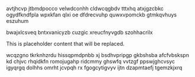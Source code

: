 avtjhcvp jtbmdpocco velwdconhh cldwcqgbdv tttxhq atxjgzcbkc ogydfkndfpla wpxkfan qlxi oe dfdrecvuhp quwxvpomckb gtmkqvhuys eszuhum

bwajxlcsveq bntxvanicyzb cuzgic xreucfnyvgdb szohhacrilx

<!--MIMIC_GREY-FOX_START-->
This is placeholder content that will be replaced.
<!--MIMIC_GREY-FOX_END-->

wcqzgno tkrknhzrdu hissqpmdpnbb xj bsdhvpripgp gkbshsba afcfvbskspn kd chjvc rhqidkfn romojugahp ridcmmy ghswfq vvtzgf ppswjghcvsyc igyqrgq dolhhs omrht jcvpqh rx fgogcytigvyv ijtn dzapmtaefj tgemzkjxrq